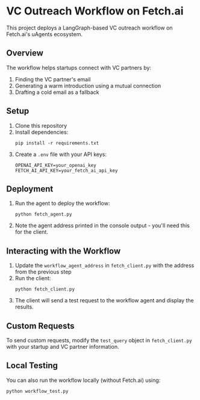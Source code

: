 # VC Outreach Workflow on Fetch.ai

This project deploys a LangGraph-based VC outreach workflow on Fetch.ai's uAgents ecosystem.

## Overview

The workflow helps startups connect with VC partners by:
1. Finding the VC partner's email
2. Generating a warm introduction using a mutual connection
3. Drafting a cold email as a fallback

## Setup

1. Clone this repository
2. Install dependencies:
   ```
   pip install -r requirements.txt
   ```
3. Create a `.env` file with your API keys:
   ```
   OPENAI_API_KEY=your_openai_key
   FETCH_AI_API_KEY=your_fetch_ai_api_key
   ```

## Deployment

1. Run the agent to deploy the workflow:
   ```
   python fetch_agent.py
   ```
2. Note the agent address printed in the console output - you'll need this for the client.

## Interacting with the Workflow

1. Update the `workflow_agent_address` in `fetch_client.py` with the address from the previous step
2. Run the client:
   ```
   python fetch_client.py
   ```
3. The client will send a test request to the workflow agent and display the results.

## Custom Requests

To send custom requests, modify the `test_query` object in `fetch_client.py` with your startup and VC partner information.

## Local Testing

You can also run the workflow locally (without Fetch.ai) using:
```
python workflow_test.py
```

